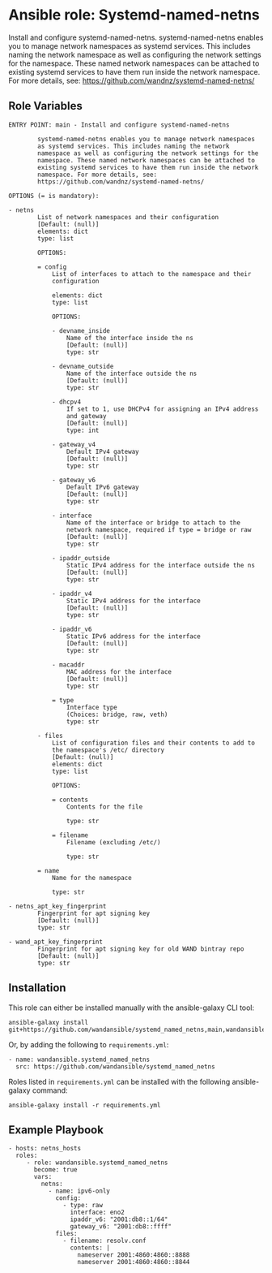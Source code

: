 Ansible role: Systemd-named-netns
=================================

Install and configure systemd-named-netns.
systemd-named-netns enables you to manage network namespaces
as systemd services. This includes naming the network
namespace as well as configuring the network settings for the
namespace. These named network namespaces can be attached to
existing systemd services to have them run inside the network
namespace. For more details, see:
https://github.com/wandnz/systemd-named-netns/

Role Variables
--------------

```
ENTRY POINT: main - Install and configure systemd-named-netns

        systemd-named-netns enables you to manage network namespaces
        as systemd services. This includes naming the network
        namespace as well as configuring the network settings for the
        namespace. These named network namespaces can be attached to
        existing systemd services to have them run inside the network
        namespace. For more details, see:
        https://github.com/wandnz/systemd-named-netns/

OPTIONS (= is mandatory):

- netns
        List of network namespaces and their configuration
        [Default: (null)]
        elements: dict
        type: list

        OPTIONS:

        = config
            List of interfaces to attach to the namespace and their
            configuration

            elements: dict
            type: list

            OPTIONS:

            - devname_inside
                Name of the interface inside the ns
                [Default: (null)]
                type: str

            - devname_outside
                Name of the interface outside the ns
                [Default: (null)]
                type: str

            - dhcpv4
                If set to 1, use DHCPv4 for assigning an IPv4 address
                and gateway
                [Default: (null)]
                type: int

            - gateway_v4
                Default IPv4 gateway
                [Default: (null)]
                type: str

            - gateway_v6
                Default IPv6 gateway
                [Default: (null)]
                type: str

            - interface
                Name of the interface or bridge to attach to the
                network namespace, required if type = bridge or raw
                [Default: (null)]
                type: str

            - ipaddr_outside
                Static IPv4 address for the interface outside the ns
                [Default: (null)]
                type: str

            - ipaddr_v4
                Static IPv4 address for the interface
                [Default: (null)]
                type: str

            - ipaddr_v6
                Static IPv6 address for the interface
                [Default: (null)]
                type: str

            - macaddr
                MAC address for the interface
                [Default: (null)]
                type: str

            = type
                Interface type
                (Choices: bridge, raw, veth)
                type: str

        - files
            List of configuration files and their contents to add to
            the namespace's /etc/ directory
            [Default: (null)]
            elements: dict
            type: list

            OPTIONS:

            = contents
                Contents for the file

                type: str

            = filename
                Filename (excluding /etc/)

                type: str

        = name
            Name for the namespace

            type: str

- netns_apt_key_fingerprint
        Fingerprint for apt signing key
        [Default: (null)]
        type: str

- wand_apt_key_fingerprint
        Fingerprint for apt signing key for old WAND bintray repo
        [Default: (null)]
        type: str
```

Installation
------------

This role can either be installed manually with the ansible-galaxy CLI tool:

    ansible-galaxy install git+https://github.com/wandansible/systemd_named_netns,main,wandansible.systemd_named_netns
     
Or, by adding the following to `requirements.yml`:

    - name: wandansible.systemd_named_netns
      src: https://github.com/wandansible/systemd_named_netns

Roles listed in `requirements.yml` can be installed with the following ansible-galaxy command:

    ansible-galaxy install -r requirements.yml

Example Playbook
----------------

    - hosts: netns_hosts
      roles:
         - role: wandansible.systemd_named_netns
           become: true
           vars:
             netns:
               - name: ipv6-only
                 config:
                   - type: raw
                     interface: eno2
                     ipaddr_v6: "2001:db8::1/64"
                     gateway_v6: "2001:db8::ffff"
                 files:
                   - filename: resolv.conf
                     contents: |
                       nameserver 2001:4860:4860::8888
                       nameserver 2001:4860:4860::8844
